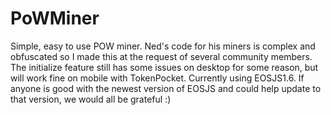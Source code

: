# PoWMiner
Simple, easy to use POW miner.  Ned's code for his miners is complex and obfuscated so I made this at the request of several community members.  The initialize feature still has some issues on desktop for some reason, but will work fine on mobile with TokenPocket.  Currently using EOSJS1.6.  If anyone is good with the newest version of EOSJS and could help update to that version, we would all be grateful :)  
